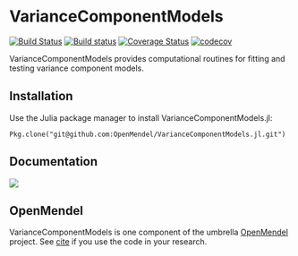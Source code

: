# VarianceComponentModels

[![Build Status](https://travis-ci.org/OpenMendel/VarianceComponentModels.jl.svg?branch=master)](https://travis-ci.org/OpenMendel/VarianceComponentModels.jl)
[![Build status](https://ci.appveyor.com/api/projects/status/5yyf2m4y8p68glbh/branch/master?svg=true)](https://ci.appveyor.com/project/Hua-Zhou/variancecomponentmodels-jl-cw40h/branch/master)
[![Coverage Status](https://coveralls.io/repos/github/OpenMendel/VarianceComponentModels.jl/badge.svg?branch=master)](https://coveralls.io/github/OpenMendel/VarianceComponentModels.jl?branch=master)
[![codecov](https://codecov.io/gh/OpenMendel/VarianceComponentModels.jl/branch/master/graph/badge.svg)](https://codecov.io/gh/OpenMendel/VarianceComponentModels.jl)

VarianceComponentModels provides computational routines for fitting and testing variance component models.

## Installation

Use the Julia package manager to install VarianceComponentModels.jl:

    Pkg.clone("git@github.com:OpenMendel/VarianceComponentModels.jl.git")

## Documentation

[![](https://img.shields.io/badge/docs-latest-blue.svg)](https://OpenMendel.github.io/VarianceComponentModels.jl/latest)

## OpenMendel

VarianceComponentModels is one component of the umbrella [OpenMendel](https://github.com/OpenMendel) project. See [cite]() if you use the code in your research.    
